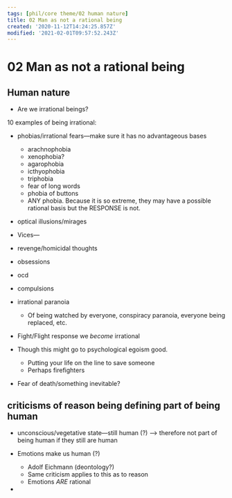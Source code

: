 ```yaml
---
tags: [phil/core theme/02 human nature]
title: 02 Man as not a rational being
created: '2020-11-12T14:24:25.857Z'
modified: '2021-02-01T09:57:52.243Z'
---
```


# 02 Man as not a rational being
## Human nature

- Are we irrational beings?

10 examples of being irrational:

- phobias/irrational fears—make sure it has no advantageous bases
  - arachnophobia
  - xenophobia?
  - agarophobia
  - icthyophobia
  - triphobia
  - fear of long words
  - phobia of buttons
  - ANY phobia. Because it is so extreme, they may have a possible rational basis but the RESPONSE is not.
- optical illusions/mirages
- Vices—
- revenge/homicidal thoughts
- obsessions
- ocd
- compulsions
- irrational paranoia
  - Of being watched by everyone, conspiracy paranoia, everyone being replaced, etc.
- Fight/Flight response we *become* irrational
- Though this might go to psychological egoism good.
  -  Putting your life on the line to save someone
  - Perhaps firefighters

- Fear of death/something inevitable?



## criticisms of reason being defining part of being human

- unconscious/vegetative state—still human (?)  —> therefore not part of being human if they still are human

- Emotions make us human (?)
  - Adolf Eichmann (deontology?)
  - Same criticism applies to this as to reason
  - Emotions *ARE* rational

- 

